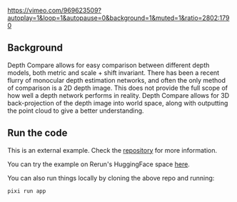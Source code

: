 <!--[metadata]
title = "Depth Compare"
tags = ["2D", "3D", "HuggingFace", "Depth", "Pinhole camera"]
source = "https://github.com/pablovela5620/monoprior"
thumbnail = "https://static.rerun.io/depth-compare-thumbnail/270fdb11a2b6e85c69d83d52d475a5ec644de9df/480w.png"
thumbnail_dimensions = [480, 480]
-->


https://vimeo.com/969623509?autoplay=1&loop=1&autopause=0&background=1&muted=1&ratio=2802:1790

## Background
Depth Compare allows for easy comparison between different depth models, both metric and scale + shift invariant. There has been a recent flurry of monocular depth estimation networks, and often the only method of comparison is a 2D depth image. This does not provide the full scope of how well a depth network performs in reality. Depth Compare allows for 3D back-projection of the depth image into world space, along with outputting the point cloud to give a better understanding.

## Run the code
This is an external example. Check the [repository](https://github.com/pablovela5620/monoprior) for more information.

You can try the example on Rerun's HuggingFace space [here](https://huggingface.co/spaces/pablovela5620/depth-compare).

You can also run things locally by cloning the above repo and running:
```
pixi run app
```
